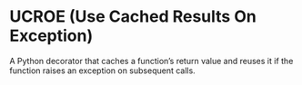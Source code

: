 # UCROE (Use Cached Results On Exception)

A Python decorator that caches a function’s return value and reuses it if the function raises an exception on subsequent
calls.

